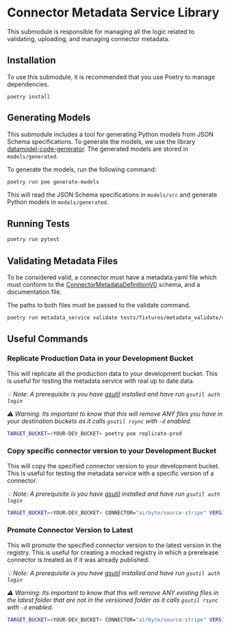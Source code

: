 # Connector Metadata Service Library

This submodule is responsible for managing all the logic related to validating, uploading, and
managing connector metadata.

## Installation

To use this submodule, it is recommended that you use Poetry to manage dependencies.

```
poetry install
```

## Generating Models

This submodule includes a tool for generating Python models from JSON Schema specifications. To
generate the models, we use the library
[datamodel-code-generator](https://github.com/koxudaxi/datamodel-code-generator). The generated
models are stored in `models/generated`.

To generate the models, run the following command:

```bash
poetry run poe generate-models

```

This will read the JSON Schema specifications in `models/src` and generate Python models in
`models/generated`.

## Running Tests

```bash
poetry run pytest
```

## Validating Metadata Files

To be considered valid, a connector must have a metadata.yaml file which must conform to the
[ConnectorMetadataDefinitionV0](./metadata_service/models/src/ConnectorMetadataDefinitionV0.yaml)
schema, and a documentation file.

The paths to both files must be passed to the validate command.

```bash
poetry run metadata_service validate tests/fixtures/metadata_validate/valid/metadata_simple.yaml tests/fixtures/doc.md
```

## Useful Commands

### Replicate Production Data in your Development Bucket

This will replicate all the production data to your development bucket. This is useful for testing
the metadata service with real up to date data.

_💡 Note: A prerequisite is you have [gsutil](https://cloud.google.com/storage/docs/gsutil)
installed and have run `gsutil auth login`_

_⚠️ Warning: Its important to know that this will remove ANY files you have in your destination
buckets as it calls `gsutil rsync` with `-d` enabled._

```bash
TARGET_BUCKET=<YOUR-DEV_BUCKET> poetry poe replicate-prod
```

### Copy specific connector version to your Development Bucket

This will copy the specified connector version to your development bucket. This is useful for
testing the metadata service with a specific version of a connector.

_💡 Note: A prerequisite is you have [gsutil](https://cloud.google.com/storage/docs/gsutil)
installed and have run `gsutil auth login`_

```bash
TARGET_BUCKET=<YOUR-DEV_BUCKET> CONNECTOR="airbyte/source-stripe" VERSION="3.17.0-dev.ea013c8741" poetry poe copy-connector-from-prod
```

### Promote Connector Version to Latest

This will promote the specified connector version to the latest version in the registry. This is
useful for creating a mocked registry in which a prerelease connector is treated as if it was
already published.

_💡 Note: A prerequisite is you have [gsutil](https://cloud.google.com/storage/docs/gsutil)
installed and have run `gsutil auth login`_

_⚠️ Warning: Its important to know that this will remove ANY existing files in the latest folder
that are not in the versioned folder as it calls `gsutil rsync` with `-d` enabled._

```bash
TARGET_BUCKET=<YOUR-DEV_BUCKET> CONNECTOR="airbyte/source-stripe" VERSION="3.17.0-dev.ea013c8741" poetry poe promote-connector-to-latest
```
